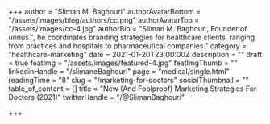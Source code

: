 +++
author = "Sliman M. Baghouri"
authorAvatarBottom = "/assets/images/blog/authors/cc.png"
authorAvatarTop = "/assets/images/cc-4.jpg"
authorBio = "Sliman M. Baghouri, Founder of unnus™, he coordinates branding strategies for healthcare clients, ranging from practices and hospitals to pharmaceutical companies."
category = "healthcare-marketing"
date = 2021-01-20T23:00:00Z
description = ""
draft = true
featImg = "/assets/images/featured-4.jpg"
featImgThumb = ""
linkedinHandle = "/slimaneBaghouri"
page = "medical/single.html"
readingTime = "8"
slug = "/marketing-for-doctors"
socialThumbnail = ""
table_of_content = []
title = "New (And Foolproof) Marketing Strategies For Doctors (2021)"
twitterHandle = "/@SlimanBaghouri"

+++
